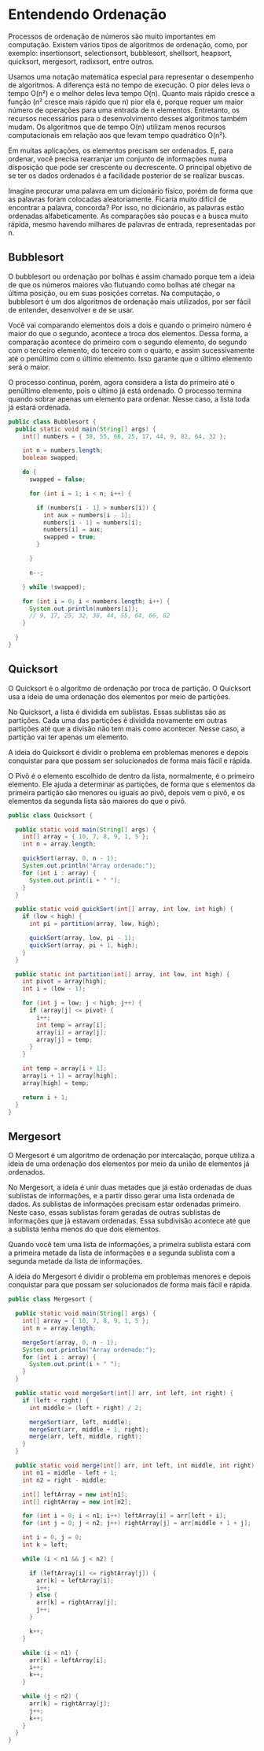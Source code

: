# Entendendo Ordenação

Processos de ordenação de números são muito importantes em computação. Existem vários tipos de algoritmos de ordenação, como, por exemplo: insertionsort, selectionsort, bubblesort, shellsort, heapsort, quicksort, mergesort, radixsort, entre outros.

Usamos uma notação matemática especial para representar o desempenho de algoritmos. A diferença está no tempo de execução. O pior deles leva o tempo O(n²) e o melhor deles leva tempo O(n). Quanto mais rápido cresce a função (n² cresce mais rápido que n) pior ela é, porque requer um maior número de operações para uma entrada de n elementos. Entretanto, os recursos necessários para o desenvolvimento desses algoritmos também mudam. Os algoritmos que de tempo O(n) utilizam menos recursos computacionais em relação aos que levam tempo quadrático O(n²).

Em muitas aplicações, os elementos precisam ser ordenados. E, para ordenar, você precisa rearranjar um conjunto de informações numa disposição que pode ser crescente ou decrescente. O principal objetivo de se ter os dados ordenados é a facilidade posterior de se realizar buscas.

Imagine procurar uma palavra em um dicionário físico, porém de forma que as palavras foram colocadas aleatoriamente. Ficaria muito difícil de encontrar a palavra, concorda? Por isso, no dicionário, as palavras estão ordenadas alfabeticamente. As comparações são poucas e a busca muito rápida, mesmo havendo milhares de palavras de entrada, representadas por n.

## Bubblesort

O bubblesort ou ordenação por bolhas é assim chamado porque tem a ideia de que os números maiores vão flutuando como bolhas até chegar na última posição, ou em suas posições corretas. Na computação, o bubblesort é um dos algoritmos de ordenação mais utilizados, por ser fácil de entender, desenvolver e de se usar.

Você vai comparando elementos dois a dois e quando o primeiro número é maior do que o segundo, acontece a troca dos elementos. Dessa forma, a comparação acontece do primeiro com o segundo elemento, do segundo com o terceiro elemento, do terceiro com o quarto, e assim sucessivamente até o penúltimo com o último elemento. Isso garante que o último elemento será o maior.

O processo continua, porém, agora considera a lista do primeiro até o penúltimo elemento, pois o último já está ordenado. O processo termina quando sobrar apenas um elemento para ordenar. Nesse caso, a lista toda já estará ordenada.

```java
public class Bubblesort {
  public static void main(String[] args) {
    int[] numbers = { 38, 55, 66, 25, 17, 44, 9, 82, 64, 32 };

    int n = numbers.length;
    boolean swapped;

    do {
      swapped = false;

      for (int i = 1; i < n; i++) {

        if (numbers[i - 1] > numbers[i]) {
          int aux = numbers[i - 1];
          numbers[i - 1] = numbers[i];
          numbers[i] = aux;
          swapped = true;
        }

      }

      n--;

    } while (swapped);

    for (int i = 0; i < numbers.length; i++) {
      System.out.println(numbers[i]);
      // 9, 17, 25, 32, 38, 44, 55, 64, 66, 82
    }

  }
}
```

## Quicksort

O Quicksort é o algoritmo de ordenação por troca de partição. O Quicksort usa a ideia de uma ordenação dos elementos por meio de partições.

No Quicksort, a lista é dividida em sublistas. Essas sublistas são as partições. Cada uma das partições é dividida novamente em outras partições até que a divisão não tem mais como acontecer. Nesse caso, a partição vai ter apenas um elemento.

A ideia do Quicksort é dividir o problema em problemas menores e depois conquistar para que possam ser solucionados de forma mais fácil e rápida.

O Pivô é o elemento escolhido de dentro da lista, normalmente, é o primeiro elemento. Ele ajuda a determinar as partições, de forma que s elementos da primeira partição são menores ou iguais ao pivô, depois vem o pivô, e os elementos da segunda lista são maiores do que o pivô.

```java
public class Quicksort {

  public static void main(String[] args) {
    int[] array = { 10, 7, 8, 9, 1, 5 };
    int n = array.length;

    quickSort(array, 0, n - 1);
    System.out.println("Array ordenado:");
    for (int i : array) {
      System.out.print(i + " ");
    }
  }

  public static void quickSort(int[] array, int low, int high) {
    if (low < high) {
      int pi = partition(array, low, high);

      quickSort(array, low, pi - 1);
      quickSort(array, pi + 1, high);
    }
  }

  public static int partition(int[] array, int low, int high) {
    int pivot = array[high];
    int i = (low - 1);

    for (int j = low; j < high; j++) {
      if (array[j] <= pivot) {
        i++;
        int temp = array[i];
        array[i] = array[j];
        array[j] = temp;
      }
    }

    int temp = array[i + 1];
    array[i + 1] = array[high];
    array[high] = temp;

    return i + 1;
  }
}
```

## Mergesort

O Mergesort é um algoritmo de ordenação por intercalação, porque utiliza a ideia de uma ordenação dos elementos por meio da união de elementos já ordenados.

No Mergesort, a ideia é unir duas metades que já estão ordenadas de duas sublistas de informações, e a partir disso gerar uma lista ordenada de dados. As sublistas de informações precisam estar ordenadas primeiro. Neste caso, essas sublistas foram geradas de outras sublistas de informações que já estavam ordenadas. Essa subdivisão acontece até que a sublista tenha menos do que dois elementos.

Quando você tem uma lista de informações, a primeira sublista estará com a primeira metade da lista de informações e a segunda sublista com a segunda metade da lista de informações.

A ideia do Mergesort é dividir o problema em problemas menores e depois conquistar para que possam ser solucionados de forma mais fácil e rápida.

```java
public class Mergesort {

  public static void main(String[] args) {
    int[] array = { 10, 7, 8, 9, 1, 5 };
    int n = array.length;

    mergeSort(array, 0, n - 1);
    System.out.println("Array ordenado:");
    for (int i : array) {
      System.out.print(i + " ");
    }
  }

  public static void mergeSort(int[] arr, int left, int right) {
    if (left < right) {
      int middle = (left + right) / 2;

      mergeSort(arr, left, middle);
      mergeSort(arr, middle + 1, right);
      merge(arr, left, middle, right);
    }
  }

  public static void merge(int[] arr, int left, int middle, int right) {
    int n1 = middle - left + 1;
    int n2 = right - middle;

    int[] leftArray = new int[n1];
    int[] rightArray = new int[n2];

    for (int i = 0; i < n1; i++) leftArray[i] = arr[left + i];
    for (int j = 0; j < n2; j++) rightArray[j] = arr[middle + 1 + j];

    int i = 0, j = 0;
    int k = left;

    while (i < n1 && j < n2) {

      if (leftArray[i] <= rightArray[j]) {
        arr[k] = leftArray[i];
        i++;
      } else {
        arr[k] = rightArray[j];
        j++;
      }

      k++;
    }

    while (i < n1) {
      arr[k] = leftArray[i];
      i++;
      k++;
    }

    while (j < n2) {
      arr[k] = rightArray[j];
      j++;
      k++;
    }
  }
}
```
